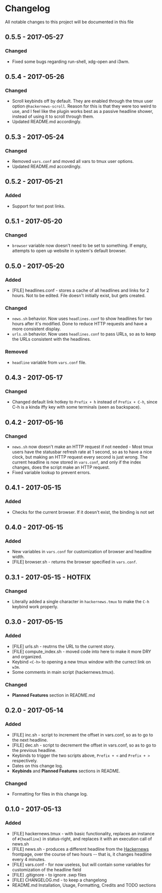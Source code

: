 # Changelog
All notable changes to this project will be documented in this file

## 0.5.5 - 2017-05-27
### Changed
 * Fixed some bugs regarding run-shell, xdg-open and i3wm.

## 0.5.4 - 2017-05-26
### Changed
 * Scroll keybinds off by default. They are enabled through the tmux user option
   `@hackernews-scroll`. Reason for this is that they were too weird to use, and
   I feel like the plugin works best as a passive headline shower, instead of
   using it to scroll through them.
 * Updated README.md accordingly.

## 0.5.3 - 2017-05-24
### Changed
 * Removed `vars.conf` and moved all vars to tmux user options.
 * Updated README.md accordingly.

## 0.5.2 - 2017-05-21
### Added
 * Support for text post links.

## 0.5.1 - 2017-05-20
### Changed
 * `browser` variable now doesn't need to be set to something. If empty,
   attempts to open up website in system's default browser.

## 0.5.0 - 2017-05-20
### Added
 * [FILE] headlines.conf - stores a cache of all headlines and links for 2
   hours. Not to be edited. File doesn't initially exist, but gets created.
### Changed
 * `news.sh` behavior. Now uses `headlines.conf` to show headlines for two
   hours after it's modified. Done to reduce HTTP requests and have a more
consistent display.
 * `urls.sh` behavior. Now uses `headlines.conf` to pass URLs, so as to keep
   the URLs consistent with the headlines.
### Removed
 * `headline` variable from `vars.conf` file.

## 0.4.3 - 2017-05-17
### Changed
 * Changed default link hotkey to `Prefix + h` instead of `Prefix + C-h`, since
   C-h is a kinda iffy key with some terminals (seen as backspace).

## 0.4.2 - 2017-05-16
### Changed
 * `news.sh` now doesn't make an HTTP request if not needed - Most tmux users
   have the statusbar refresh rate at 1 second, so as to have a nice clock, but
making an HTTP request every second is just wrong. The current headline is now
stored in `vars.conf`, and only if the index changes, does the script make an
HTTP request.
 * Fixed variable lookup to prevent errors.

## 0.4.1 - 2017-05-15
### Added
 * Checks for the current browser. If it doesn't exist, the binding is not set

## 0.4.0 - 2017-05-15
### Added
 * New variables in `vars.conf` for customization of browser and headline width.
 * [FILE] browser.sh - returns the browser specified in `vars.conf`.

## 0.3.1 - 2017-05-15 - HOTFIX
### Changed
 * Literally added a single character in `hackernews.tmux` to make the `C-h`
   keybind work properly.

## 0.3.0 - 2017-05-15
### Added
 * [FILE] urls.sh - reutrns the URL to the current story.
 * [FILE] compute_index.sh - moved code into here to make it more DRY and
   organized.
 * Keybind `<C-h>` to opening a new tmux window with the currect link on `w3m`.
 * Some comments in main script (hackernews.tmux).
### Changed
 * **Planned Features** section in README.md

## 0.2.0 - 2017-05-14
### Added
 * [FILE] inc.sh - script to increment the offset in vars.conf, so as to go to
   the next headline.
 * [FILE] dec.sh - script to decrement the offset in vars.conf, so as to go to
   the previous headline.
 * Keybinds to trigger the two scripts above, `Prefix + <` and `Prefix + >`
   respectively.
 * Dates on this change log.
 * **Keybinds** and **Planned Features** sections in README.
### Changed
 * Formatting for files in this change log.

## 0.1.0 - 2017-05-13
### Added
 * [FILE] hackernews.tmux - with basic functionality, replaces an instance of
   `#{headline}` in status-right, and replaces it with an execution call of
news.sh
 * [FILE] news.sh - produces a different headline from the
   [Hackernews](https://news.ycombinator.com) frontpage, over the course of two
hours -- that is, it changes headline every 4 minutes.
 * [FILE] vars.conf - for now useless, but will contain some variables for
   customization of the headline field
 * [FILE] .gitignore - to ignore .swp files
 * [FILE] CHANGELOG.md - to keep a changelong
 * README.md Installation, Usage, Formatting, Credits and TODO sections
